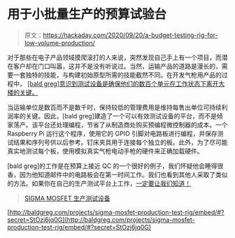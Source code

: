 # 用于小批量生产的预算试验台

> 原文：<https://hackaday.com/2020/09/20/a-budget-testing-rig-for-low-volume-production/>

对于那些在电子产品领域摸爬滚打的人来说，突然发现自己手上有一个项目，而潜在客户却在门口叫嚣，这并不是没有听说过。当然，运输产品的道路是漫长的，需要一套独特的技能，与构建初始原型所需的技能截然不同。在开发气枪用产品的过程中， [[bald greg]意识到测试设备是确保他们的数百个单元在工作状态下离开大楼的关键。](http://baldgreg.com/projects/sigma-mosfet-production-test-rig/)

当运输单位是数百而不是数千时，保持较低的管理费用是维持每售出单位可持续利润率的关键。因此，[bald greg]建造了一个可以有效测试设备的平台，而不是倾家荡产。该平台还处理编程，节省了从制造商处购买预编程微控制器的成本。一个 Raspberry Pi 运行这个程序，使用它的 GPIO 引脚对电路板进行编程，并保存测试结果和序列号供以后参考。钉床夹具用于连接每个独立的板。此外，为了尽可能真实地测试每个板，使用模拟真实气枪电动手枪的硬件来正确加载硬件。

[bald greg]的工作是在预算上接近 QC 的一个很好的例子，我们怀疑他会睡得很香，因为他知道邮件中的电路板会在第一时间工作。我们也看到其他人采取了类似的方法。如果你在自己的生产测试平台上工作，[一定要让我们知道！](http://hackaday.com/submit-a-tip)

> [SIGMA MOSFET 生产测试设备](http://baldgreg.com/projects/sigma-mosfet-production-test-rig/)

[http://baldgreg.com/projects/sigma-mosfet-production-test-rig/embed/#?secret=StOzj6jq0G](http://baldgreg.com/projects/sigma-mosfet-production-test-rig/embed/#?secret=StOzj6jq0G)